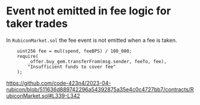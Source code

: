 # Event not emitted in fee logic for taker trades

In `RubiconMarket.sol` the fee event is not emitted when a fee is taken.

```solidity
    uint256 fee = mul(spend, feeBPS) / 100_000;
    require(
        _offer.buy_gem.transferFrom(msg.sender, feeTo, fee),
        "Insufficient funds to cover fee"
    );
```

https://github.com/code-423n4/2023-04-rubicon/blob/511636d889742296a54392875a35e4c0c4727bb7/contracts/RubiconMarket.sol#L339-L342